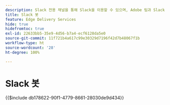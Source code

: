 ```yaml
---
description: Slack 전용 채널을 통해 Slack을 이용할 수 있으며, Adobe 팀과 Slack 봇이 귀하의 질문에 답변해 드립니다.
title: Slack 봇
feature: Edge Delivery Services
hide: true
hidefromtoc: true
exl-id: 22633bb5-35e9-4d56-b7a4-ecf6128da5e0
source-git-commit: 11f721b4a617c99e30329d7196f42d7b48067f1b
workflow-type: ht
source-wordcount: '28'
ht-degree: 100%

---
```


# Slack 봇

{{$include db178622-90f1-4779-8661-28030de9d434}}


